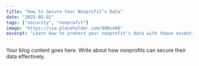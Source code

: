 ```yaml
---
title: "How to Secure Your Nonprofit’s Data"
date: "2025-05-01"
tags: ["security", "nonprofit"]
image: "https://via.placeholder.com/800x400"
excerpt: "Learn how to protect your nonprofit's data with these essential security tips."
---
```


Your blog content goes here. Write about how nonprofits can secure their data effectively.